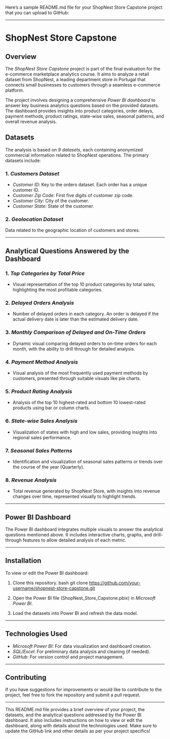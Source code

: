 Here’s a sample README.md file for your ShopNest Store Capstone project that you can upload to GitHub:

---

# ShopNest Store Capstone

## Overview
The *ShopNest Store Capstone* project is part of the final evaluation for the e-commerce marketplace analytics course. It aims to analyze a retail dataset from ShopNest, a leading department store in Portugal that connects small businesses to customers through a seamless e-commerce platform.

The project involves designing a comprehensive *Power BI dashboard* to answer key business analytics questions based on the provided datasets. The dashboard provides insights into product categories, order delays, payment methods, product ratings, state-wise sales, seasonal patterns, and overall revenue analysis.

## Datasets
The analysis is based on *9 datasets*, each containing anonymized commercial information related to ShopNest operations. The primary datasets include:

### 1. *Customers Dataset*
- *Customer ID*: Key to the orders dataset. Each order has a unique customer ID.
- *Customer Zip Code*: First five digits of customer zip code.
- *Customer City*: City of the customer.
- *Customer State*: State of the customer.

### 2. *Geolocation Dataset*
Data related to the geographic location of customers and stores.

---

## Analytical Questions Answered by the Dashboard

### 1. *Top Categories by Total Price*
- Visual representation of the top 10 product categories by total sales, highlighting the most profitable categories.

### 2. *Delayed Orders Analysis*
- Number of delayed orders in each category. An order is delayed if the actual delivery date is later than the estimated delivery date.

### 3. *Monthly Comparison of Delayed and On-Time Orders*
- Dynamic visual comparing delayed orders to on-time orders for each month, with the ability to drill through for detailed analysis.

### 4. *Payment Method Analysis*
- Visual analysis of the most frequently used payment methods by customers, presented through suitable visuals like pie charts.

### 5. *Product Rating Analysis*
- Analysis of the top 10 highest-rated and bottom 10 lowest-rated products using bar or column charts.

### 6. *State-wise Sales Analysis*
- Visualization of states with high and low sales, providing insights into regional sales performance.

### 7. *Seasonal Sales Patterns*
- Identification and visualization of seasonal sales patterns or trends over the course of the year (Quarterly).

### 8. *Revenue Analysis*
- Total revenue generated by ShopNest Store, with insights into revenue changes over time, represented visually to highlight trends.

---

## Power BI Dashboard

The Power BI dashboard integrates multiple visuals to answer the analytical questions mentioned above. It includes interactive charts, graphs, and drill-through features to allow detailed analysis of each metric.

---

## Installation

To view or edit the Power BI dashboard:

1. Clone this repository.
   bash
   git clone https://github.com/your-username/shopnest-store-capstone.git
   

2. Open the Power BI file (ShopNest_Store_Capstone.pbix) in *Microsoft Power BI*.

3. Load the datasets into Power BI and refresh the data model.

---

## Technologies Used
- *Microsoft Power BI*: For data visualization and dashboard creation.
- *SQL/Excel*: For preliminary data analysis and cleaning (if needed).
- *GitHub*: For version control and project management.

---

## Contributing

If you have suggestions for improvements or would like to contribute to the project, feel free to fork the repository and submit a pull request.

---

This README.md file provides a brief overview of your project, the datasets, and the analytical questions addressed by the Power BI dashboard. It also includes instructions on how to view or edit the dashboard, along with details about the technologies used. Make sure to update the GitHub link and other details as per your project specifics!
